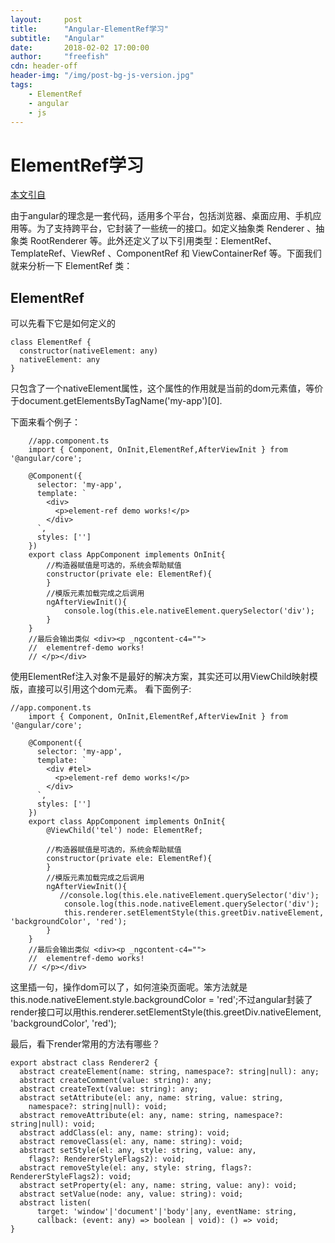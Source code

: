 ```yaml
---
layout:     post
title:      "Angular-ElementRef学习"
subtitle:   "Angular"
date:       2018-02-02 17:00:00
author:     "freefish"
cdn: header-off
header-img: "/img/post-bg-js-version.jpg"
tags:
    - ElementRef
    - angular
    - js
---
```


# ElementRef学习

[本文引自](https://segmentfault.com/a/1190000008653690)

由于angular的理念是一套代码，适用多个平台，包括浏览器、桌面应用、手机应用等。为了支持跨平台，它封装了一些统一的接口。如定义抽象类 Renderer 、抽象类 RootRenderer 等。此外还定义了以下引用类型：ElementRef、TemplateRef、ViewRef 、ComponentRef 和 ViewContainerRef 等。下面我们就来分析一下 ElementRef 类：
## ElementRef
可以先看下它是如何定义的
```
class ElementRef {
  constructor(nativeElement: any)
  nativeElement: any
}
```
只包含了一个nativeElement属性，这个属性的作用就是当前的dom元素值，等价于document.getElementsByTagName('my-app')[0].

下面来看个例子：
```
    //app.component.ts
    import { Component, OnInit,ElementRef,AfterViewInit } from '@angular/core';

    @Component({
      selector: 'my-app',
      template: `
        <div>
          <p>element-ref demo works!</p>
        </div>
      `,
      styles: ['']
    })
    export class AppComponent implements OnInit{
        //构造器赋值是可选的，系统会帮助赋值 
        constructor(private ele: ElementRef){
        }
        //模版元素加载完成之后调用
        ngAfterViewInit(){
            console.log(this.ele.nativeElement.querySelector('div');
        }
    }
    //最后会输出类似 <div><p _ngcontent-c4="">
    //  elementref-demo works!
    // </p></div>
```
使用ElementRef注入对象不是最好的解决方案，其实还可以用ViewChild映射模版，直接可以引用这个dom元素。
看下面例子:
```
//app.component.ts
    import { Component, OnInit,ElementRef,AfterViewInit } from '@angular/core';

    @Component({
      selector: 'my-app',
      template: `
        <div #tel>
          <p>element-ref demo works!</p>
        </div>
      `,
      styles: ['']
    })
    export class AppComponent implements OnInit{
        @ViewChild('tel') node: ElementRef;
        
        //构造器赋值是可选的，系统会帮助赋值 
        constructor(private ele: ElementRef){
        }
        //模版元素加载完成之后调用
        ngAfterViewInit(){
           //console.log(this.ele.nativeElement.querySelector('div');
            console.log(this.node.nativeElement.querySelector('div');
            this.renderer.setElementStyle(this.greetDiv.nativeElement, 'backgroundColor', 'red');
        }
    }
    //最后会输出类似 <div><p _ngcontent-c4="">
    //  elementref-demo works!
    // </p></div>
```
这里插一句，操作dom可以了，如何渲染页面呢。笨方法就是this.node.nativeElement.style.backgroundColor = 'red';不过angular封装了render接口可以用this.renderer.setElementStyle(this.greetDiv.nativeElement, 'backgroundColor', 'red');

最后，看下render常用的方法有哪些？
```
export abstract class Renderer2 {
  abstract createElement(name: string, namespace?: string|null): any;
  abstract createComment(value: string): any;
  abstract createText(value: string): any;
  abstract setAttribute(el: any, name: string, value: string,
    namespace?: string|null): void;
  abstract removeAttribute(el: any, name: string, namespace?: string|null): void;
  abstract addClass(el: any, name: string): void;
  abstract removeClass(el: any, name: string): void;
  abstract setStyle(el: any, style: string, value: any, 
    flags?: RendererStyleFlags2): void;
  abstract removeStyle(el: any, style: string, flags?: RendererStyleFlags2): void;
  abstract setProperty(el: any, name: string, value: any): void;
  abstract setValue(node: any, value: string): void;
  abstract listen(
      target: 'window'|'document'|'body'|any, eventName: string,
      callback: (event: any) => boolean | void): () => void;
}
```
